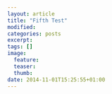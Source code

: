 ```yaml
---
layout: article
title: "Fifth Test"
modified:
categories: posts
excerpt:
tags: []
image:
  feature:
  teaser:
  thumb:
date: 2014-11-01T15:25:55+01:00
---
```


